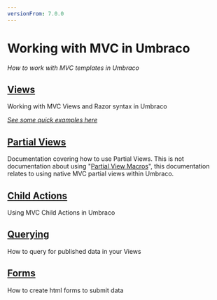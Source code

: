 ```yaml
---
versionFrom: 7.0.0
---
```


# Working with MVC in Umbraco

_How to work with MVC templates in Umbraco_

## [Views](views.md)
Working with MVC Views and Razor syntax in Umbraco

_[See some quick examples here](examples.md)_

## [Partial Views](partial-views.md)
Documentation covering how to use Partial Views. This is not documentation about using "[Partial View Macros](../Macros/Partial-View-Macros/index.md)", this documentation relates to using native MVC partial views within Umbraco.

## [Child Actions](child-actions.md)
Using MVC Child Actions in Umbraco

## [Querying](querying.md)
How to query for published data in your Views

## [Forms](forms.md)
How to create html forms to submit data
